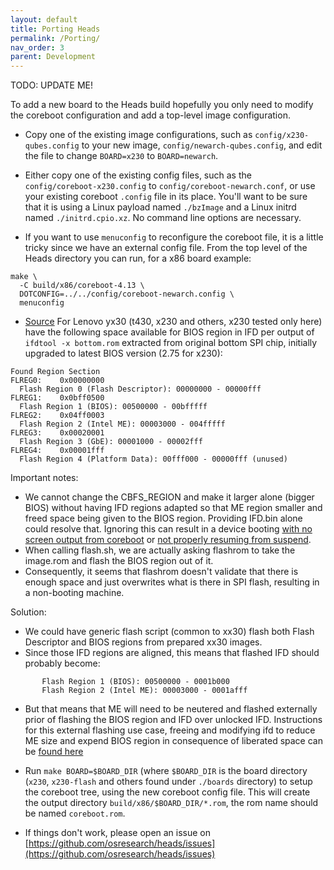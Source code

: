 ```yaml
---
layout: default
title: Porting Heads
permalink: /Porting/
nav_order: 3
parent: Development
---
```

TODO: UPDATE ME!

To add a new board to the Heads build hopefully you only need to modify
the coreboot configuration and add a top-level image configuration.

* Copy one of the existing image configurations, such as `config/x230-qubes.config`
to your new image, `config/newarch-qubes.config`, and edit the file to change
`BOARD=x230` to `BOARD=newarch`.

* Either copy one of the existing config files, such as the
`config/coreboot-x230.config` to `config/coreboot-newarch.conf`,
or use your existing coreboot `.config` file in its place.  You'll want to
be sure that it is using a Linux payload named `./bzImage` and a Linux initrd
named `./initrd.cpio.xz`.  No command line options are necessary.

* If you want to use `menuconfig` to reconfigure the coreboot file,
it is a little tricky since we have an external config file.  From the
top level of the Heads directory you can run, for a x86 board example:

```shell
make \
  -C build/x86/coreboot-4.13 \
  DOTCONFIG=../../config/coreboot-newarch.config \
  menuconfig
```

* [Source](https://github.com/osresearch/heads/issues/667#issuecomment-638971582)
 For Lenovo yx30 (t430, x230 and others, x230 tested only here) have the
 following space available for BIOS region in IFD per output of
 `ifdtool -x bottom.rom` extracted from original bottom SPI chip, initially
 upgraded to latest BIOS version (2.75 for x230):

```text
Found Region Section
FLREG0:    0x00000000
  Flash Region 0 (Flash Descriptor): 00000000 - 00000fff
FLREG1:    0x0bff0500
  Flash Region 1 (BIOS): 00500000 - 00bfffff
FLREG2:    0x04ff0003
  Flash Region 2 (Intel ME): 00003000 - 004fffff
FLREG3:    0x00020001
  Flash Region 3 (GbE): 00001000 - 00002fff
FLREG4:    0x00001fff
  Flash Region 4 (Platform Data): 00fff000 - 00000fff (unused)
```

Important notes:

* We cannot change the CBFS_REGION and make it larger alone (bigger BIOS)
  without having IFD regions adapted so that ME region smaller and freed space
  being given to the BIOS region. Providing IFD.bin alone could resolve that.
  Ignoring this can result in a device booting [with no screen output from
  coreboot](https://github.com/osresearch/heads/issues/667) or [not properly resuming from suspend](https://github.com/osresearch/heads/issues/608).
* When calling flash.sh, we are actually asking flashrom to take the image.rom
  and flash the BIOS region out of it.
* Consequently, it seems that flashrom doesn't validate that there is enough
  space and just overwrites what is there in SPI flash, resulting in a
  non-booting machine.

Solution:

* We could have generic flash script (common to xx30) flash both Flash
 Descriptor and BIOS regions from prepared xx30 images.
* Since those IFD regions are aligned, this means that flashed IFD
 should probably become:

 ```text
        Flash Region 1 (BIOS): 00500000 - 0001b000
        Flash Region 2 (Intel ME): 00003000 - 0001afff
  ```

* But that means that ME will need to be neutered and flashed externally prior
  of flashing the BIOS region and IFD over unlocked IFD.  Instructions for this
  external flashing use case, freeing and modifying ifd to reduce ME size and
  expend BIOS region in consequence of liberated space can be [found here](https://github.com/corna/me_cleaner/wiki/External-flashing#neutralize-and-shrink-intel-me-useful-only-for-coreboot)

* Run `make BOARD=$BOARD_DIR` (where `$BOARD_DIR` is the board directory
  (`x230`, `x230-flash` and others found under `./boards` directory) to setup
  the coreboot tree, using the new coreboot config file.  This will create the
  output directory `build/x86/$BOARD_DIR/*.rom`, the rom name should be named
  `coreboot.rom`.

* If things don't work, please open an issue on [https://github.com/osresearch/heads/issues](https://github.com/osresearch/heads/issues)
